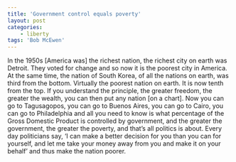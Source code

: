 ```yaml
---
title: 'Government control equals poverty'
layout: post
categories:
    - liberty
tags: 'Bob McEwen'
---
```


In the 1950s \[America was\] the richest nation, the richest city on earth was Detroit. They voted for change and so now it is the poorest city in America. At the same time, the nation of South Korea, of all the nations on earth, was third from the bottom. Virtually the poorest nation on earth. It is now tenth from the top. If you understand the principle, the greater freedom, the greater the wealth, you can then put any nation \[on a chart\]. Now you can go to Tagusagopos, you can go to Buenos Aires, you can go to Cairo, you can go to Philadelphia and all you need to know is what percentage of the Gross Domestic Product is controlled by government, and the greater the government, the greater the poverty, and that’s all politics is about. Every day politicians say, ‘I can make a better decision for you than you can for yourself, and let me take your money away from you and make it on your behalf’ and thus make the nation poorer.